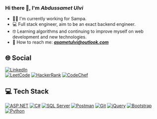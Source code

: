 ### Hi there 👋, I'm *Abdussamet Ulvi*

- 👨‍💻 I'm currently working for Sampa.
- 💻 Full stack engineer, aim to be an exact backend engineer.
- 🤓 Learning algorithms and continuing to improve myself on web development and new technologies.
- 📧 How to reach me: <a href="mailto:asametulvi@outlook.com">***asametulvi@outlook.com***</a> 

## 🌐 Social
[![LinkedIn](https://img.shields.io/badge/LinkedIn-0077B5?style=for-the-badge&logo=linkedin&logoColor=white)](https://linkedin.com/in/asametulvi/) <br/>
[![LeetCode](https://img.shields.io/badge/-LeetCode-FFA116?style=for-the-badge&logo=LeetCode&logoColor=black)](https://leetcode.com/u/asametulvi/) [![HackerRank](https://img.shields.io/badge/-Hackerrank-2EC866?style=for-the-badge&logo=HackerRank&logoColor=white)](https://www.hackerrank.com/profile/asametulvi) [![CodeChef](https://img.shields.io/badge/Codechef-%23B92B27.svg?&style=for-the-badge&logo=Codechef&logoColor=white)](https://www.codechef.com/users/asametulvi)

## 💻 Tech Stack
[![ASP.NET](https://img.shields.io/badge/ASP.NET-5C2D91?style=for-the-badge&logo=dotnet&logoColor=white)](https://dotnet.microsoft.com/en-us/) [![C#](https://img.shields.io/badge/C%23-239120?style=for-the-badge&logo=csharp&logoColor=white)](https://learn.microsoft.com/tr-tr/dotnet/csharp/) [![SQL Server](https://img.shields.io/badge/Microsoft%20SQL%20Server-CC2927?style=for-the-badge&logo=microsoft%20sql%20server&logoColor=white)](https://learn.microsoft.com/en-us/sql/sql-server/?view=sql-server-ver16) [![Postman](https://img.shields.io/badge/Postman-FF6C37?style=for-the-badge&logo=postman&logoColor=white)](https://www.postman.com/) [![Git](https://img.shields.io/badge/-Git-05122A?style=for-the-badge&logo=git)](https://git-scm.com/) [![jQuery](https://img.shields.io/badge/jQuery-0769AD?style=for-the-badge&logo=jquery&logoColor=white)](https://jquery.com/) [![Bootstrap](https://img.shields.io/badge/Bootstrap-563D7C?style=for-the-badge&logo=bootstrap&logoColor=white)](https://getbootstrap.com/) [![Python](https://img.shields.io/badge/Python-FFD43B?style=for-the-badge&logo=python&logoColor=blue)](https://www.python.org/)
